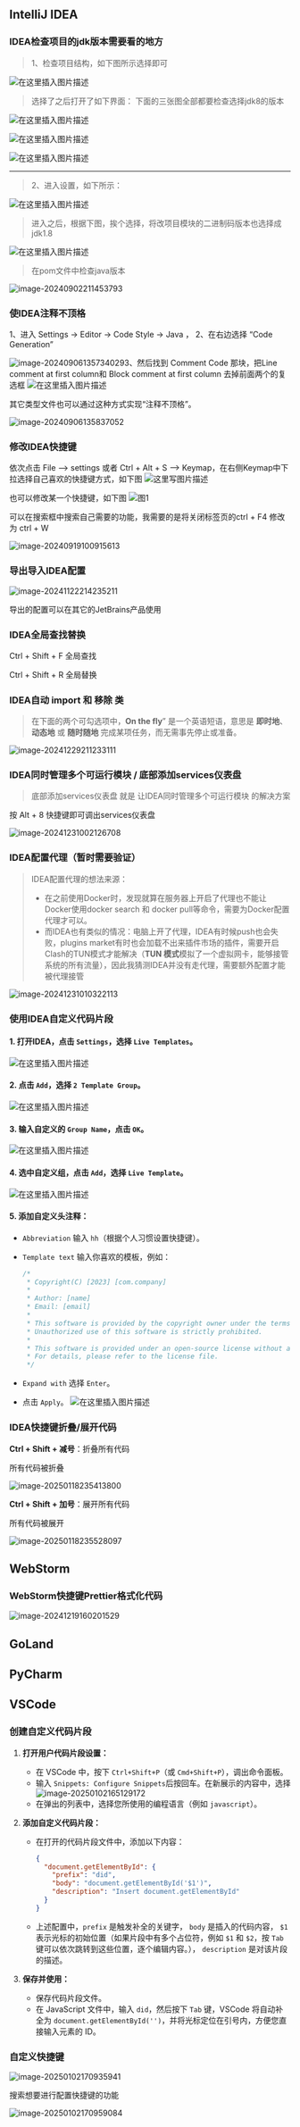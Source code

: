 ## IntelliJ IDEA

### IDEA检查项目的jdk版本需要看的地方

> 1、检查项目结构，如下图所示选择即可

![在这里插入图片描述](./assets/IDE配置/be2b5a1e9fd8bcc6361a35c3e56fdf90.png)

> 选择了之后打开了如下界面：
> 下面的三张图全部都要检查选择jdk8的版本 

![在这里插入图片描述](./assets/IDE配置/6e89d85fbcc38656d45829ba5bcb2e0b.png)

![在这里插入图片描述](./assets/IDE配置/753178c4ef8bb4834892e1c86f79d41e.png)

![在这里插入图片描述](./assets/IDE配置/46da3df86943cbf73e3a1696a632647f.png)

------

> 2、进入设置，如下所示：

![在这里插入图片描述](./assets/IDE配置/55a82cff6621fabe2abd8bf2b69d5411.png)

> 进入之后，根据下图，挨个选择，将改项目模块的二进制码版本也选择成jdk1.8

![在这里插入图片描述](./assets/IDE配置/46d05bb23db2d0694131e7c15ae35310.png)

> 在pom文件中检查java版本

![image-20240902211453793](./assets/IDE配置/image-20240902211453793.png)

### 使IDEA注释不顶格

1、进入 Settings -> Editor -> Code Style -> Java ，
2、在右边选择 “Code Generation” 

![image-20240906135734029](./assets/IDE配置/image-20240906135734029.png)3、然后找到 Comment Code 那块，把Line comment at first column和
Block comment at first column 去掉前面两个的复选框
![在这里插入图片描述](./assets/IDE配置/f08b95c334e873f00af0c23092a2569e.png)

其它类型文件也可以通过这种方式实现“注释不顶格”。

![image-20240906135837052](./assets/IDE配置/image-20240906135837052.png)

### 修改IDEA快捷键

依次点击 File –> settings 或者 Ctrl + Alt + S –> Keymap，在右侧Keymap中下拉选择自己喜欢的快捷键方式，如下图
![这里写图片描述](./assets/IDE配置/SouthEast.png)

也可以修改某一个快捷键，如下图
![图1](./assets/IDE配置/SouthEast-1726711621349-1.png)

可以在搜索框中搜索自己需要的功能，我需要的是将关闭标签页的ctrl + F4 修改为 ctrl + W

![image-20240919100915613](./assets/IDE配置/image-20240919100915613.png)

### 导出导入IDEA配置

![image-20241122214235211](./assets/IDE配置/image-20241122214235211.png)

导出的配置可以在其它的JetBrains产品使用

### IDEA全局查找替换

Ctrl + Shift + F 全局查找

Ctrl + Shift + R 全局替换

### IDEA自动 import 和 移除 类

> 在下面的两个可勾选项中，**On the fly**” 是一个英语短语，意思是 **即时地**、**动态地** 或 **随时随地** 完成某项任务，而无需事先停止或准备。

![image-20241229211233111](./assets/IDE配置/image-20241229211233111.png)

### IDEA同时管理多个可运行模块 / 底部添加services仪表盘

> 底部添加services仪表盘 就是 让IDEA同时管理多个可运行模块 的解决方案

按 Alt + 8 快捷键即可调出services仪表盘 

![image-20241231002126708](./assets/IDE配置/image-20241231002126708.png)

### IDEA配置代理（暂时需要验证）

> IDEA配置代理的想法来源：
>
> - 在之前使用Docker时，发现就算在服务器上开启了代理也不能让Docker使用docker search 和 docker pull等命令，需要为Docker配置代理才可以。
> - 而IDEA也有类似的情况：电脑上开了代理，IDEA有时候push也会失败，plugins market有时也会加载不出来插件市场的插件，需要开启Clash的TUN模式才能解决（**TUN 模式**模拟了一个虚拟网卡，能够接管系统的所有流量），因此我猜测IDEA并没有走代理，需要额外配置才能被代理接管

![image-20241231010322113](./assets/IDE配置/image-20241231010322113.png)

### 使用IDEA自定义代码片段

####  1. 打开IDEA，点击 `Settings`，选择 `Live Templates`。

![在这里插入图片描述](./assets/IDE配置/e8d03efdd04c8d5006789f82406e5fda.png)

#### 2. 点击 `Add`，选择 `2 Template Group`。

![在这里插入图片描述](./assets/IDE配置/6836f8f7c6e9467bebb14bde9d611e51.png)

#### 3. 输入自定义的 `Group Name`，点击 `OK`。

![在这里插入图片描述](./assets/IDE配置/7784beeb72aa236ccca5b61a342f4701.png)

#### 4. 选中自定义组，点击 `Add`，选择 `Live Template`。

![在这里插入图片描述](./assets/IDE配置/1e0fecde10ad40e127b85bdfb746f684.png)

#### 5. 添加自定义头注释：

- `Abbreviation` 输入 `hh`（根据个人习惯设置快捷键）。

- `Template text` 输入你喜欢的模板，例如：

  ```java
  /*
   * Copyright(C) [2023] [com.company]
   *
   * Author: [name]
   * Email: [email]
   *
   * This software is provided by the copyright owner under the terms of the license agreement.
   * Unauthorized use of this software is strictly prohibited.
   *
   * This software is provided under an open-source license without any express or implied warranties.
   * For details, please refer to the license file.
   */
  ```

- `Expand with` 选择 `Enter`。

- 点击 `Apply`。
  ![在这里插入图片描述](./assets/IDE配置/b800967d7f892959bde5a14872d0d520.png)

### IDEA快捷键折叠/展开代码

**Ctrl + Shift + 减号**：折叠所有代码

所有代码被折叠

![image-20250118235413800](./assets/IDE配置/image-20250118235413800.png)

**Ctrl + Shift + 加号**：展开所有代码

所有代码被展开

![image-20250118235528097](./assets/IDE配置/image-20250118235528097.png)

## WebStorm

### WebStorm快捷键Prettier格式化代码

![image-20241219160201529](./assets/IDE配置/image-20241219160201529.png)

## GoLand

## PyCharm

## VSCode

### 创建自定义代码片段

1. **打开用户代码片段设置：**

   - 在 VSCode 中，按下 `Ctrl+Shift+P`（或 `Cmd+Shift+P`），调出命令面板。
   - 输入 `Snippets: Configure Snippets`后按回车。在新展示的内容中，选择
     ![image-20250102165129172](./assets/IDE配置/image-20250102165129172.png)
   - 在弹出的列表中，选择您所使用的编程语言（例如 `javascript`）。

2. **添加自定义代码片段：**

   - 在打开的代码片段文件中，添加以下内容：

     ```json
     {
       "document.getElementById": {
         "prefix": "did",
         "body": "document.getElementById('$1')",
         "description": "Insert document.getElementById"
       }
     }
     ```

   - 上述配置中，`prefix` 是触发补全的关键字，
     `body` 是插入的代码内容，
     `$1` 表示光标的初始位置（如果片段中有多个占位符，例如 `$1` 和 `$2`，按 `Tab` 键可以依次跳转到这些位置，逐个编辑内容。），
     `description` 是对该片段的描述。

3. **保存并使用：**

   - 保存代码片段文件。
   - 在 JavaScript 文件中，输入 `did`，然后按下 `Tab` 键，VSCode 将自动补全为 `document.getElementById('')`，并将光标定位在引号内，方便您直接输入元素的 ID。

### 自定义快捷键

![image-20250102170935941](./assets/IDE配置/image-20250102170935941.png)

搜索想要进行配置快捷键的功能

![image-20250102170959084](./assets/IDE配置/image-20250102170959084.png)